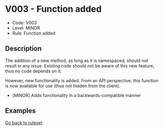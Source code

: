 # V003 - Function added

* Code: V003
* Level: MINOR
* Rule: Function added

## Description

The addition of a new method, as long as it is namespaced, should not result in any issue. Existing code should not be aware of this new feature, thus no code depends on it.

However, new functionality is added. From an API perspective, this function is now available for use (thus not hidden from the client).

* [MINOR] Adds functionality in a backwards-compatible manner

## Examples

[Go back to ruleset](../README.md)